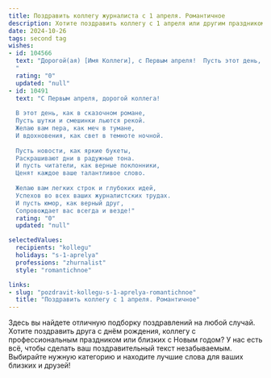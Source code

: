 ```yaml
---
title: Поздравить коллегу журналиста с 1 апреля. Романтичное
description: Хотите поздравить коллегу с 1 апреля или другим праздником? Наш ИИ создаст незабываемое поздравление, а вы обязательно выделитесь среди других.  
date: 2024-10-26
tags: second tag
wishes:
- id: 104566
  text: "Дорогой(ая) [Имя Коллеги], с Первым апреля!  Пусть этот день, полный неожиданностей и улыбок, станет началом весны не только в календаре, но и в твоей душе, наполненной вдохновением и яркими красками журналистского таланта.  Пусть каждая написанная тобой строка будет прекрасна, как весенний рассвет, и трогательна, как первый весенний цветок.  Желаю тебе море позитива, удачи в работе и, конечно же, взаимной любви!
  "
  rating: "0"
  updated: "null"
- id: 10491
  text: "С Первым апреля, дорогой коллега!
  
  В этот день, как в сказочном романе,
  Пусть шутки и смешинки льются рекой.
  Желаю вам пера, как меч в тумане,
  И вдохновения, как свет в темноте ночной.
  
  Пусть новости, как яркие букеты,
  Раскрашивают дни в радужные тона.
  И пусть читатели, как верные поклонники,
  Ценят каждое ваше талантливое слово.
  
  Желаю вам легких строк и глубоких идей,
  Успехов во всех ваших журналистских трудах.
  И пусть юмор, как верный друг,
  Сопровождает вас всегда и везде!"
  rating: "0"
  updated: "null"

selectedValues:
  recipients: "kollegu"
  holidays: "s-1-aprelya"
  professions: "zhurnalist"
  style: "romantichnoe"

links:
- slug: "pozdravit-kollegu-s-1-aprelya-romantichnoe"
  title: "Поздравить коллегу с 1 апреля. Романтичное"
---
```


Здесь вы найдете отличную подборку поздравлений на любой случай.
Хотите поздравить друга с днём рождения, коллегу с профессиональным праздником или близких с Новым годом? У нас есть всё, чтобы сделать ваш поздравительный текст незабываемым. Выбирайте нужную категорию и находите лучшие слова для ваших близких и друзей!
